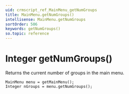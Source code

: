 ```yaml
---
uid: crmscript_ref_MainMenu_getNumGroups
title: MainMenu.getNumGroups()
intellisense: MainMenu.getNumGroups
sortOrder: 506
keywords: getNumGroups()
so.topic: reference
---
```



# Integer getNumGroups()

Returns the current number of groups in the main menu.

```crmscript
MainMenu menu = getMainMenu();
Integer nGroups = menu.getNumGroups();
```
